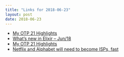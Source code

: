 ```yaml
---
title: "Links for 2018-06-23"
layout: post
date: 2018-06-23
---
```


* [My OTP 21 Highlights](https://michal.muskala.eu/2018/06/20/my-otp-21-highlights.html)
* [What’s new in Elixir – Jun/18](http://blog.plataformatec.com.br/2018/06/whats-new-in-elixir-jun-18/)
* [My OTP 21 Highlights](https://michal.muskala.eu/2018/06/20/my-otp-21-highlights.html)
* [Netflix and Alphabet will need to become ISPs, fast](https://techcrunch.com/2018/06/12/netflix-and-alphabet-will-need-to-become-isps-fast/)
